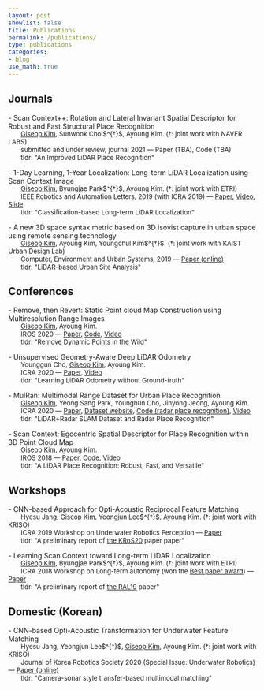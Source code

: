 ```yaml
---
layout: post
showlist: false 
title: Publications
permalink: /publications/
type: publications
categories:
- blog
use_math: true
---
```


## Journals 

<p id="j20sc2"> </p>
- Scan Context++: Rotation and Lateral Invariant Spatial Descriptor for Robust and Fast Structural Place Recognition
<p style="margin-top:-15px"> </p>
<p style="font-size:13px;">
&nbsp;&nbsp;&nbsp;&nbsp;&nbsp;&nbsp; <u>Giseop Kim</u>, Sunwook Choi$^{†}$, Ayoung Kim. (†: joint work with NAVER LABS)<br>
&nbsp;&nbsp;&nbsp;&nbsp;&nbsp;&nbsp; submitted and under review, journal 2021 — Paper (TBA), Code (TBA) <br>
&nbsp;&nbsp;&nbsp;&nbsp;&nbsp;&nbsp; tldr: "An Improved LiDAR Place Recognition"  <br>
</p>

<p id="ral19"> </p>
- 1-Day Learning, 1-Year Localization: Long-term LiDAR Localization using Scan Context Image
<p style="margin-top:-15px"> </p>
<p style="font-size:13px;">
&nbsp;&nbsp;&nbsp;&nbsp;&nbsp;&nbsp; <u>Giseop Kim</u>, Byungjae Park$^{†}$, Ayoung Kim. (†: joint work with ETRI)<br>
&nbsp;&nbsp;&nbsp;&nbsp;&nbsp;&nbsp; IEEE Robotics and Automation Letters, 2019 (with ICRA 2019) —  
    <a href="/publications/gkim-2019-ral.pdf" target="_blank"> Paper</a>,  
    <a href="https://www.youtube.com/watch?v=apmmduXTnaE" target="_blank"> Video</a>,
    <a href="https://www.dropbox.com/sh/pn01awfz7huys45/AABOEz3hJ2FLuhUkfjrsJs3Fa?dl=0" target="_blank"> Slide</a>
    <br>
&nbsp;&nbsp;&nbsp;&nbsp;&nbsp;&nbsp; tldr: "Classification-based Long-term LiDAR Localization"  <br>
</p>

<p id="ceus19"> </p>
- A new 3D space syntax metric based on 3D isovist capture in urban space using remote sensing technology
<p style="margin-top:-15px"> </p>
<p style="font-size:13px;">
&nbsp;&nbsp;&nbsp;&nbsp;&nbsp;&nbsp; <u>Giseop Kim</u>, Ayoung Kim, Youngchul Kim$^{†}$. (†: joint work with KAIST Urban Design Lab)<br>
&nbsp;&nbsp;&nbsp;&nbsp;&nbsp;&nbsp; Computer, Environment and Urban Systems, 2019 — <a href="https://www.sciencedirect.com/science/article/pii/S0198971518301881" target="_blank"> Paper (online)</a> <br>
&nbsp;&nbsp;&nbsp;&nbsp;&nbsp;&nbsp; tldr: "LiDAR-based Urban Site Analysis"  <br>
</p>



## Conferences  

<p id="iros20"> </p>
- Remove, then Revert: Static Point cloud Map Construction using Multiresolution Range Images
<p style="margin-top:-15px"> </p>
<p style="font-size:13px;" id="iros20">
&nbsp;&nbsp;&nbsp;&nbsp;&nbsp;&nbsp; <u>Giseop Kim</u>, Ayoung Kim. <br>
&nbsp;&nbsp;&nbsp;&nbsp;&nbsp;&nbsp; IROS 2020 —  
    <a href="/publications/gskim-2020-iros.pdf" target="_blank"> Paper</a>,  
    <a href="https://github.com/irapkaist/removert" target="_blank"> Code</a>,
    <a href="https://www.youtube.com/watch?v=M9PEGi5fAq8" target="_blank"> Video</a>
    <br>
&nbsp;&nbsp;&nbsp;&nbsp;&nbsp;&nbsp; tldr: "Remove Dynamic Points in the Wild"  <br>
</p>

<p id="icra20undeeplo"> </p>
- Unsupervised Geometry-Aware Deep LiDAR Odometry
<p style="margin-top:-15px"> </p>
<p style="font-size:13px;">
&nbsp;&nbsp;&nbsp;&nbsp;&nbsp;&nbsp; Younggun Cho, <u>Giseop Kim</u>, Ayoung Kim. <br>
&nbsp;&nbsp;&nbsp;&nbsp;&nbsp;&nbsp; ICRA 2020 —  
    <a href="/publications/ycho-2020-icra.pdf" target="_blank"> Paper</a>,  
    <a href="https://www.youtube.com/watch?v=-imRJXq6ZuE" target="_blank"> Video</a>
    <br>
&nbsp;&nbsp;&nbsp;&nbsp;&nbsp;&nbsp; tldr: "Learning LiDAR Odometry without Ground-truth"  <br>
</p>

<p id="icra20mulran"> </p>
- MulRan: Multimodal Range Dataset for Urban Place Recognition
<p style="margin-top:-15px"> </p>
<p style="font-size:13px;">
&nbsp;&nbsp;&nbsp;&nbsp;&nbsp;&nbsp; <u>Giseop Kim</u>, Yeong Sang Park, Younghun Cho, Jinyong Jeong, Ayoung Kim. <br>
&nbsp;&nbsp;&nbsp;&nbsp;&nbsp;&nbsp; ICRA 2020 —  
    <a href="/publications/gskim-2020-icra.pdf" target="_blank"> Paper</a>,  
    <a href="https://sites.google.com/view/mulran-pr/home" target="_blank"> Dataset website</a>,
    <a href="https://github.com/irapkaist/scancontext/tree/master/fast_evaluator_radar" target="_blank"> Code (radar place recognition)</a>,
    <a href="https://www.youtube.com/watch?v=qJi1KJmrM2U" target="_blank"> Video</a>
    <br>
&nbsp;&nbsp;&nbsp;&nbsp;&nbsp;&nbsp; tldr: "LiDAR+Radar SLAM Dataset and Radar Place Recognition"  <br>
</p>

<p id="icra18sc"> </p>
- Scan Context: Egocentric Spatial Descriptor for Place Recognition within 3D Point Cloud Map
<p style="margin-top:-15px"> </p>
<p style="font-size:13px;">
&nbsp;&nbsp;&nbsp;&nbsp;&nbsp;&nbsp; <u>Giseop Kim</u>, Ayoung Kim. <br>
&nbsp;&nbsp;&nbsp;&nbsp;&nbsp;&nbsp; IROS 2018 —  
    <a href="/publications/gkim-2018-iros.pdf" target="_blank"> Paper</a>,  
    <a href="https://github.com/irapkaist/scancontext" target="_blank"> Code</a>,
    <a href="https://www.youtube.com/watch?v=_etNafgQXoY" target="_blank"> Video</a>
    <br>
&nbsp;&nbsp;&nbsp;&nbsp;&nbsp;&nbsp; tldr: "A LiDAR Place Recognition: Robust, Fast, and Versatile"  <br>
</p>


## Workshops 

<p id="icra19wsjang"> </p>
- CNN-based Approach for Opti-Acoustic Reciprocal Feature Matching
<p style="margin-top:-15px"> </p>
<p style="font-size:13px;">
&nbsp;&nbsp;&nbsp;&nbsp;&nbsp;&nbsp; Hyesu Jang, <u>Giseop Kim</u>, Yeongjun Lee$^{†}$, Ayoung Kim. (†: joint work with KRISO)<br>
&nbsp;&nbsp;&nbsp;&nbsp;&nbsp;&nbsp; ICRA 2019 Workshop on Underwater Robotics Perception —  
    <a href="/publications/hsjang-2019-icra-ws.pdf" target="_blank"> Paper</a>
    <br>
&nbsp;&nbsp;&nbsp;&nbsp;&nbsp;&nbsp; tldr: "A preliminary report of <a href="#kros20">the KRoS20</a> paper paper"  <br>
</p>

<p id="icra18ws"> </p>
- Learning Scan Context toward Long-term LiDAR Localization
<p style="margin-top:-15px"> </p>
<p style="font-size:13px;">
&nbsp;&nbsp;&nbsp;&nbsp;&nbsp;&nbsp; <u>Giseop Kim</u>, Byungjae Park$^{†}$, Ayoung Kim. (†: joint work with ETRI)<br>
&nbsp;&nbsp;&nbsp;&nbsp;&nbsp;&nbsp; ICRA 2018 Workshop on Long-term autonomy  (won the <a href="https://blockchair.com/bitcoin/transaction/7d23c8a6b6ea6c4acc3d6625cfb0aa5d8b91e6ea873a551f306fe17cb1ffa144#o=1" target="_blank"> Best paper award</a>) —  
    <a href="/publications/gkim-2018-icraws.pdf" target="_blank"> Paper</a>
    <br>
&nbsp;&nbsp;&nbsp;&nbsp;&nbsp;&nbsp; tldr: "A preliminary report of <a href="#ral19">the RAL19</a> paper"  <br>
</p>


## Domestic (Korean)

<p id="kros20"> </p>
- CNN-based Opti-Acoustic Transformation for Underwater Feature Matching 
<p style="margin-top:-15px"> </p>
<p style="font-size:13px;">
&nbsp;&nbsp;&nbsp;&nbsp;&nbsp;&nbsp; Hyesu Jang, Yeongjun Lee$^{†}$, <u>Giseop Kim</u>, Ayoung Kim. (†: joint work with KRISO)<br>
&nbsp;&nbsp;&nbsp;&nbsp;&nbsp;&nbsp; Journal of Korea Robotics Society 2020 (Special Issue: Underwater Robotics) —  
    <a href="http://jkros.org/_common/do.php?a=full&b=33&bidx=2176&aidx=26014" target="_blank"> Paper (online)</a>
    <br>
&nbsp;&nbsp;&nbsp;&nbsp;&nbsp;&nbsp; tldr: "Camera-sonar style transfer-based multimodal matching"  <br>
</p>
